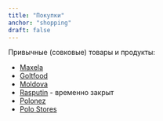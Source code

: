 ```yaml
---
title: "Покупки"
anchor: "shopping"
draft: false
---
```


Привычные (совковые) товары и продукты:

* [Maxela](http://maxela.org)
* [Goltfood](https://www.facebook.com/Goltfood-100199996817675/)
* [Moldova](http://moldovastore.ie/locations)
* [Rasputin](https://goo.gl/maps/GyCpaRdruqdrHG2T8) - временно закрыт
* [Polonez](https://www.polonez.ie)
* [Polo Stores](http://www.polostores.net/)
